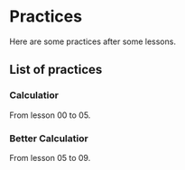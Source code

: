 # Practices

Here are some practices after some lessons.

## List of practices

### Calculatior

From lesson 00 to 05.

### Better Calculatior

From lesson 05 to 09.
